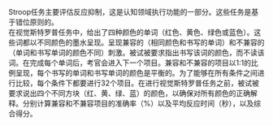 Stroop任务主要评估反应抑制，这是认知领域执行功能的一部分。这些任务是基于错位原则的。  
在视觉斯特罗普任务中，给出了四种颜色的单词（红色、黄色、绿色或蓝色）。这些词都以不同颜色的墨水呈现。呈现兼容的（相同颜色和书写的单词）和不兼容的（单词和书写单词的颜色不同）刺激。被试被要求指出书写该词的颜色，而不读该词。在完成每个单词后，考官会进入下一个项目。兼容和不兼容的项目以1:1的比例呈现，每个书写的单词和书写单词的颜色是平衡的。为了能够在所有条件之间进行比较，每个条件下都要进行32个项目。在进行视觉斯特罗普任务之前，被试被要求说出四个不同方块（红、黄、绿、蓝）的颜色，以确保对所有颜色的正确解释。分别计算兼容和不兼容项目的准确率（%）以及平均反应时间（秒），以及综合得分。  
